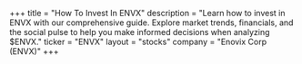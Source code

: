 +++
title = "How To Invest In ENVX"
description = "Learn how to invest in ENVX with our comprehensive guide. Explore market trends, financials, and the social pulse to help you make informed decisions when analyzing $ENVX."
ticker = "ENVX"
layout = "stocks"
company = "Enovix Corp (ENVX)"
+++

